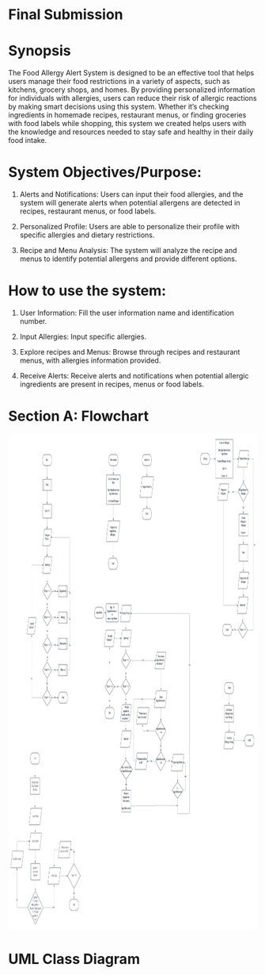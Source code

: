 <!DOCTYPE html>
<html>
<h1 id="Final Submission">Final Submission</h1>
<body class="stackedit">
  <div class="stackedit__html"><h1 id="synopsis">Synopsis</h1>
<p>The Food Allergy Alert System is designed to be an effective tool that helps users manage their food restrictions in a variety of aspects, such as kitchens, grocery shops, and homes. By providing personalized information for individuals with allergies, users can reduce their risk of allergic reactions by making smart decisions using this system. Whether it’s checking ingredients in homemade recipes, restaurant menus, or finding groceries with food labels while shopping, this system we created helps users with the knowledge and resources needed to stay safe and healthy in their daily food intake.</p>
<h1 id="system-objectivespurpose">System Objectives/Purpose:</h1>
<ol>
<li>
<p>Alerts and Notifications: Users can input their food allergies, and the system will generate alerts when potential allergens are detected in recipes, restaurant menus, or food labels.</p>
</li>
<li>
<p>Personalized Profile: Users are able to personalize their profile with specific allergies and dietary restrictions.</p>
</li>
<li>
<p>Recipe and Menu Analysis: The system will analyze the recipe and menus to identify potential allergens and provide different options.</p>
</li>
</ol>
<h1 id="how-to-use-the-system">How to use the system:</h1>
<ol>
<li>
<p>User Information: Fill the user information name and identification number.</p>
</li>
<li>
<p>Input Allergies: Input specific allergies.</p>
</li>
<li>
<p>Explore recipes and Menus: Browse through recipes and restaurant menus, with allergies information provided.</p>
</li>
<li>
<p>Receive Alerts: Receive alerts and notifications when potential allergic ingredients are present in recipes, menus or food labels.</p>
</li>
</ol>
</div>
</body>

<body class="stackedit">
  <div class="stackedit__html"><h1 id="section-a-flowchart">Section A: Flowchart</h1>
    <img src="../Proposal/Image/PT2.png" width="9300" height="1000">
<h1 id="UML Class Diagram">UML Class Diagram</h1>

</html>

